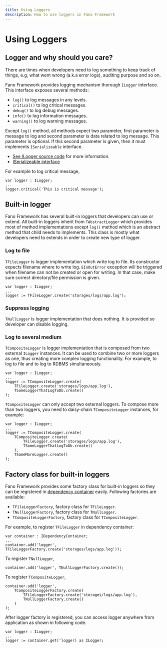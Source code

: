 ```yaml
---
title: Using Loggers
description: How to use loggers in Fano Framework
---
```

<h1 class="major">Using Loggers</h1>

## Logger and why should you care?

There are times when developers need to log something to keep track of things, e.g,
what went wrong (a.k.a error logs), auditing purpose and so on.

Fano Framework provides logging mechanism thorough `ILogger` interface. This interface exposes several methods:

- `log()` to log messages in any levels.
- `critical()` to log critical messages.
- `debug()` to log debug messages.
- `info()` to log information messages.
- `warning()` to log warning messages.

Except `log()` method, all methods expect two parameter, first parameter is message to log and second parameter is data related to log message. This parameter is optional. If this second parameter is given, then it must implements
`ISerializeable` interface.

- [See ILogger source code](https://github.com/fanoframework/fano/blob/master/Libs/Logger/Contracts/LoggerIntf.pas) for more information.
- [ISerializeable interface](https://github.com/fanoframework/fano/blob/master/Core/Contracts/SerializeableIntf.pas)

For example to log critical message,

```
var logger : ILogger;
...
logger.critical('This is critical message');
```

## Built-in logger

Fano Framework has several built-in loggers that developers can use or extend.
All built-in loggers inherit from `TAbstractLogger` which provides most of method implementations except `log()` method which is an abstract method that child needs to implements. This class is mostly what developers need to extends in order to create new type of logger.

### Log to file

`TFileLogger` is logger implementation which write log to file. Its constructor expects filename where to write log. `EInOutError` exception will be triggered when
filename can not be created or open for writing. In that case, make sure correct
directory/file permission is given.

```
var logger : ILogger;
...
logger := TFileLogger.create('storages/logs/app.log');
```

### Suppress logging

`TNullLogger` is logger implementation that does nothing. It is provided so developer can disable logging.

### Log to several medium

`TCompositeLogger` is logger implementation that is composed from two external `ILogger` instances. It can be used to combine two or more loggers as one, thus creating more complex logging functionality. For example, to log to file and to log to RDBMS simultaneously.

```
var logger : ILogger;
...
logger := TCompositeLogger.create(
    TFileLogger.create('storages/logs/app.log'),
    TSomeLoggerThatLogToDb.create()
);
```

`TCompositeLogger` can only accept two external loggers. To compose more than two loggers, you need to daisy-chain `TCompositeLogger` instances, for example:

```
var logger : ILogger;
...
logger := TCompositeLogger.create(
    TCompositeLogger.create(
        TFileLogger.create('storages/logs/app.log'),
        TSomeLoggerThatLogToDb.create()
    ),
    TSomeMoreLogger.create()
);
```

## Factory class for built-in loggers

Fano Framework provides some factory class for built-in loggers so they can
be registered in [dependency container](/dependency-container) easily. Following factories are available:

- `TFileLoggerFactory`, factory class for `TFileLogger`.
- `TNullLoggerFactory`, factory class for `TNullLogger`.
- `TCompositeLoggerFactory`, factory class for `TCompositeLogger`.

For example, to register `TFileLogger` in dependency container:

```
var container : IDependencyContainer;
...
container.add('logger', TFileLoggerFactory.create('storages/logs/app.log'));
```

To register `TNullLogger`,

```
container.add('logger', TNullLoggerFactory.create());
```

To register `TCompositeLogger`,

```
container.add('logger',
    TCompositeLoggerFactory.create(
        TFileLoggerFactory.create('storages/logs/app.log'),
        TNullLoggerFactory.create()
    )
);
```

After logger factory is registered, you can access logger anywhere from application as shown in following code.

```
var logger : ILogger;
...
logger := container.get('logger) as ILogger;
```
